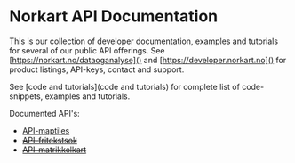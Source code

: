 # Norkart API Documentation

This is our collection of developer documentation, examples and tutorials for several of our public API offerings. See [https://norkart.no/dataoganalyse]() and [https://developer.norkart.no]() for product listings, API-keys, contact and support. 

See [code and tutorials](code and tutorials) for complete list of code-snippets, examples and tutorials.

Documented API's:

*  [API-maptiles]()
* [~~API-fritekstsok~~]()
* [~~API-matrikkelkart~~]()



